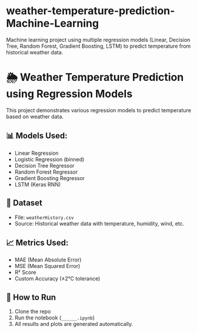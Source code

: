# weather-temperature-prediction-Machine-Learning
Machine learning project using multiple regression models (Linear, Decision Tree, Random Forest, Gradient Boosting, LSTM) to predict temperature from historical weather data.
# 🌦️ Weather Temperature Prediction using Regression Models

This project demonstrates various regression models to predict temperature based on weather data.

## 📊 Models Used:
- Linear Regression
- Logistic Regression (binned)
- Decision Tree Regressor
- Random Forest Regressor
- Gradient Boosting Regressor
- LSTM (Keras RNN)

## 📁 Dataset
- File: `weatherHistory.csv`
- Source: Historical weather data with temperature, humidity, wind, etc.

## 📈 Metrics Used:
- MAE (Mean Absolute Error)
- MSE (Mean Squared Error)
- R² Score
- Custom Accuracy (±2°C tolerance)

## 🧪 How to Run
1. Clone the repo
2. Run the notebook (`______.ipynb`)
3. All results and plots are generated automatically.

